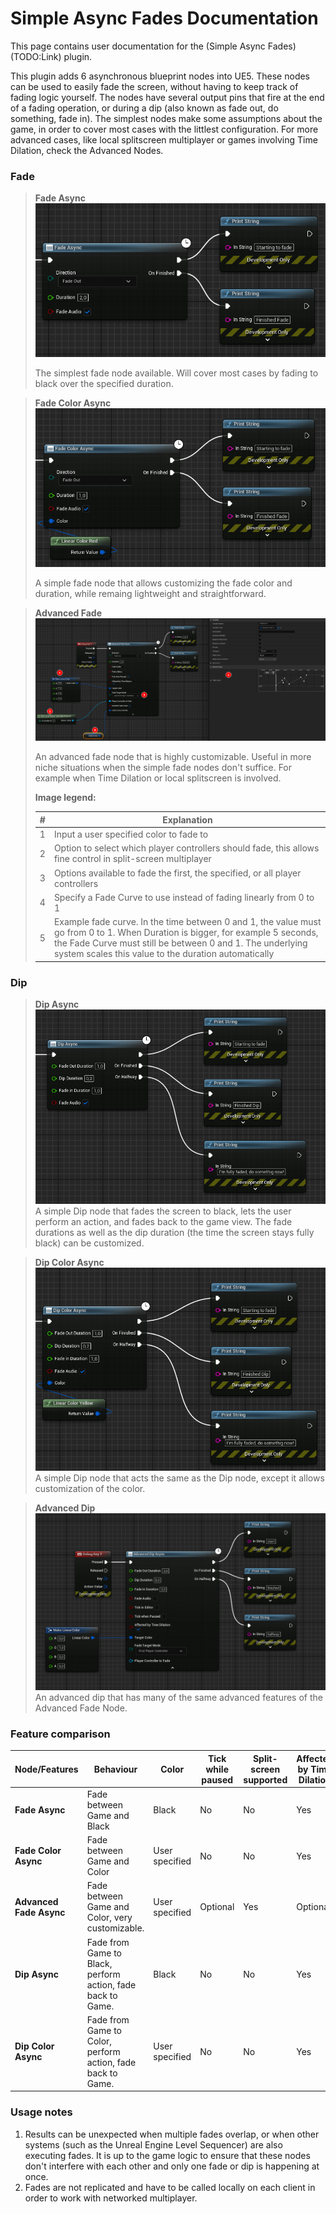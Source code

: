 # Simple Async Fades Documentation

This page contains user documentation for the (Simple Async Fades)(TODO:Link) plugin.

This plugin adds 6 asynchronous blueprint nodes into UE5. These nodes can be used to easily fade the screen, without having to keep track of fading logic yourself. The nodes have several output pins that fire at the end of a fading operation, or during a dip (also known as fade out, do something, fade in). The simplest nodes make some assumptions about the game, in order to cover most cases with the littlest configuration. For more advanced cases, like local splitscreen multiplayer or games involving Time Dilation, check the Advanced Nodes.

### Fade

> **Fade Async**
> ![fadeasync](./images/FadeAsync.png "Fade Async Node")
>
> The simplest fade node available. Will cover most cases by fading to black over the specified duration.

> **Fade Color Async**
> ![fadecolorasync](./images/FadeColorAsync.png "Fade Color Async Node")
> 
> A simple fade node that allows customizing the fade color and duration, while remaing lightweight and straightforward.

> **Advanced Fade**
> ![advancedfade](./images/AdvancedFade.png "Advanced Fade")
> 
> An advanced fade node that is highly customizable. Useful in more niche situations when the simple fade nodes don't suffice. For example when Time Dilation or local splitscreen is involved.
> 
> **Image legend:**
>
> | # | Explanation                                                                                                                                                                                                                                         |
> |---|-----------------------------------------------------------------------------------------------------------------------------------------------------------------------------------------------------------------------------------------------------|
> | 1 | Input a user specified color to fade to                                                                                                                                                                                                             |
> | 2 | Option to select which player controllers should fade, this allows fine control in split-screen multiplayer                                                                                                                                         |
> | 3 | Options available to fade the first, the specified, or all player controllers                                                                                                                                                                       |
> | 4 | Specify a Fade Curve to use instead of fading linearly from 0 to 1                                                                                                                                                                                  |
> | 5 | Example fade curve. In the time between 0 and 1, the value must go from 0 to 1. When Duration is bigger, for example 5 seconds, the Fade Curve must still be between 0 and 1. The underlying system scales this value to the duration automatically |

### Dip

> **Dip Async**
> ![dipasync](./images/DipAsync.png "Dip Async Node")
> A simple Dip node that fades the screen to black, lets the user perform an action, and fades back to the game view. The fade durations as well as the dip duration (the time the screen stays fully black) can be customized.

> **Dip Color Async**
> ![dipcolorasync](./images/DipColorAsync.png "Dip Color Async Node")
> A simple Dip node that acts the same as the Dip node, except it allows customization of the color.

> **Advanced Dip**
> ![advanceddip](./images/AdvancedDip.png "Advanced Dip Node")
> An advanced dip that has many of the same advanced features of the Advanced Fade Node. 

### Feature comparison

| **Node/Features**       | **Behaviour**                                               | **Color**      | **Tick while paused** | **Split-screen supported** | **Affected by Time Dilation** | **Tick in Editor** | **Fade Curve**            |
|-------------------------|-------------------------------------------------------------|----------------|-----------------------|----------------------------|-------------------------------|--------------------|---------------------------|
| **Fade Async**          | Fade between Game and Black                                 | Black          | No                    | No                         | Yes                           | No                 | Linear                    |
| **Fade Color Async**    | Fade between Game and Color                                 | User specified | No                    | No                         | Yes                           | No                 | Linear                    |
| **Advanced Fade Async** | Fade between Game and Color, very customizable.             | User specified | Optional              | Yes                        | Optional                      | Optional           | Linear (user overridable) |
| **Dip Async**           | Fade from Game to Black, perform action, fade back to Game. | Black          | No                    | No                         | Yes                           | No                 | Linear                    |
| **Dip Color Async**     | Fade from Game to Color, perform action, fade back to Game. | User specified | No                    | No                         | Yes                           | No                 | Linear                    |

### Usage notes

1. Results can be unexpected when multiple fades overlap, or when other systems (such as the Unreal Engine Level Sequencer) are also executing fades. It is up to the game logic to ensure that these nodes don't interfere with each other and only one fade or dip is happening at once.
2. Fades are not replicated and have to be called locally on each client in order to work with networked multiplayer.

